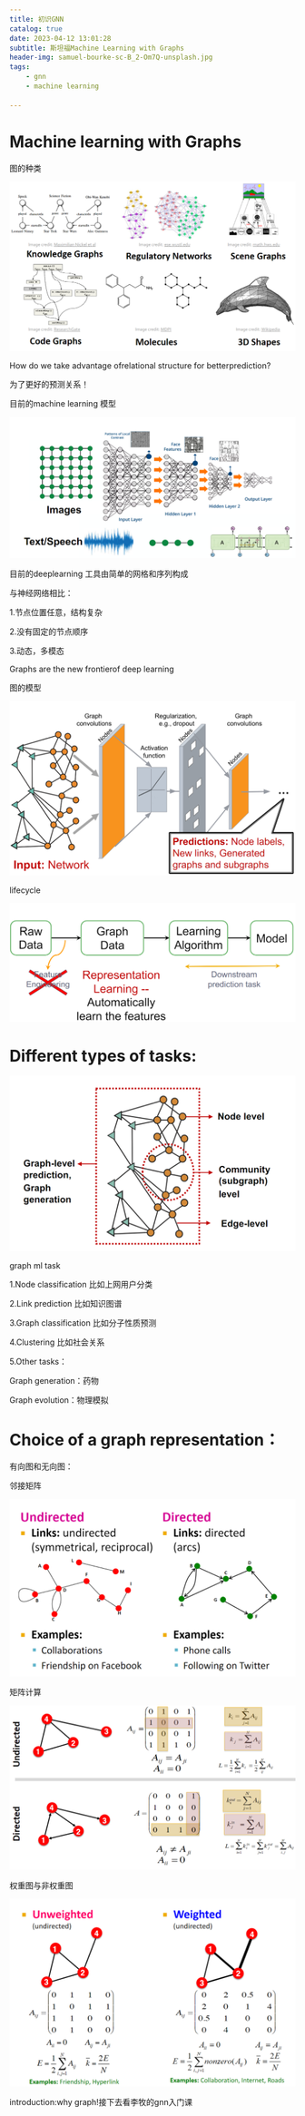 ```yaml
---
title: 初识GNN
catalog: true
date: 2023-04-12 13:01:28
subtitle: 斯坦福Machine Learning with Graphs
header-img: samuel-bourke-sc-B_2-Om7Q-unsplash.jpg
tags:
    - gnn
    - machine learning

---
```


# Machine learning with Graphs

#### 

图的种类

![image-20230414150932469](../img/gnn/image-20230414150932469.png)

How do we take advantage ofrelational structure for betterprediction?

为了更好的预测关系！



目前的machine learning 模型

![image-20230414150959294](../img/gnn/image-20230414150959294.png)

目前的deeplearning 工具由简单的网格和序列构成

与神经网络相比：

1.节点位置任意，结构复杂

2.没有固定的节点顺序

3.动态，多模态

Graphs are the new frontierof deep learning

图的模型

![image-20230414151024004](../img/gnn/image-20230414151024004.png)

lifecycle

![image-20230414151046698](../img/gnn/image-20230414151046698.png)

# Different types of tasks:

![image-20230414151106800](../img/gnn/image-20230414151106800.png)

graph ml task

1.Node classification 比如上网用户分类

2.Link prediction 比如知识图谱

3.Graph classification 比如分子性质预测

4.Clustering 比如社会关系

5.Other tasks：

Graph generation：药物

Graph evolution：物理模拟

# Choice of a graph representation：

有向图和无向图：



邻接矩阵

![image-20230414151133631](../img/gnn/image-20230414151133631.png)

矩阵计算

![image-20230414151156446](../img/gnn/image-20230414151156446.png)

权重图与非权重图

![image-20230414151217271](../img/gnn/image-20230414151217271.png)



introduction:why graph!接下去看李牧的gnn入门课

